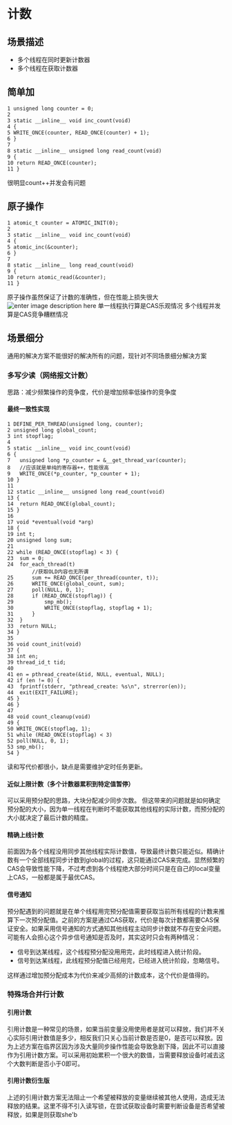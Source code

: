 # 计数
## 场景描述
- 多个线程在同时更新计数器
- 多个线程在获取计数器

## 简单加
```
1 unsigned long counter = 0;
2
3 static __inline__ void inc_count(void)
4 {
5 WRITE_ONCE(counter, READ_ONCE(counter) + 1);
6 }
7
8 static __inline__ unsigned long read_count(void)
9 {
10 return READ_ONCE(counter);
11 }
```
很明显count++并发会有问题

## 原子操作
```
1 atomic_t counter = ATOMIC_INIT(0);
2
3 static __inline__ void inc_count(void)
4 {
5 atomic_inc(&counter);
6 }
7
8 static __inline__ long read_count(void)
9 {
10 return atomic_read(&counter);
11 }
```
原子操作虽然保证了计数的准确性，但在性能上损失很大
![enter image description here](https://lh3.googleusercontent.com/z8ng0eRBCzxNLXnzstprhA7kAKeIZTKhzgCfkNMVtkCF4SS5X7VFEMu3QWDWdphmKoh2QCakN9I9)
单一线程执行算是CAS乐观情况
多个线程并发算是CAS竞争糟糕情况

## 场景细分
通用的解决方案不能很好的解决所有的问题，现针对不同场景细分解决方案
### 多写少读（网络报文计数）
思路：减少频繁操作的竞争度，代价是增加频率低操作的竞争度

#### 最终一致性实现
```
1 DEFINE_PER_THREAD(unsigned long, counter);
2 unsigned long global_count;
3 int stopflag;
4
5 static __inline__ void inc_count(void)
6 {
7 	unsigned long *p_counter = &__get_thread_var(counter);
8   //应该就是单纯的寄存器++，性能很高
9  	WRITE_ONCE(*p_counter, *p_counter + 1);
10 }
11
12 static __inline__ unsigned long read_count(void)
13 {
14 	return READ_ONCE(global_count);
15 }
16
17 void *eventual(void *arg)
18 {
19 int t;
20 unsigned long sum;
21
22 while (READ_ONCE(stopflag) < 3) {
23 	sum = 0;
24 	for_each_thread(t)
        //获取OLD内容也无所谓
25 		sum += READ_ONCE(per_thread(counter, t));
26 		WRITE_ONCE(global_count, sum);
27 		poll(NULL, 0, 1);
28 		if (READ_ONCE(stopflag)) {
29 			smp_mb();
30 			WRITE_ONCE(stopflag, stopflag + 1);
31 		}
32 	}
33 	return NULL;
34 }
35
36 void count_init(void)
37 {
38 int en;
39 thread_id_t tid;
40
41 en = pthread_create(&tid, NULL, eventual, NULL);
42 if (en != 0) {
43 	fprintf(stderr, "pthread_create: %s\n", strerror(en));
44 	exit(EXIT_FAILURE);
45 }
46 }
47
48 void count_cleanup(void)
49 {
50 WRITE_ONCE(stopflag, 1);
51 while (READ_ONCE(stopflag) < 3)
52 poll(NULL, 0, 1);
53 smp_mb();
54 }
```
读和写代价都很小，缺点是需要维护定时任务更新。

#### 近似上限计数（多个计数器累积到特定值暂停）
可以采用预分配的思路，大块分配减少同步次数。
但这带来的问题就是如何确定预分配的大小，因为单一线程在判断时不能获取其他线程的实际计数，而预分配的大小就决定了最后计数的精度。

#### 精确上线计数
前面因为各个线程没用同步其他线程实际计数值，导致最终计数只能近似。精确计数有一个全部线程同步计数到global的过程，这只能通过CAS来完成。显然频繁的CAS会导致性能下降，不过考虑到各个线程绝大部分时间只是在自己的local变量上CAS，一般都是属于最优CAS。

#### 信号通知
预分配遇到的问题就是在单个线程用完预分配值需要获取当前所有线程的计数来推算下一次预分配值。之前的方案是通过CAS获取，代价是每次计数都需要CAS保证安全。如果采用信号通知的方式通知其他线程主动同步计数就不存在安全问题。可能有人会担心这个异步信号通知是否及时，其实这时只会有两种情况：
- 信号到达某线程，这个线程预分配没用用完，此时线程进入统计阶段。
- 信号到达某线程，此线程预分配值已经用完，已经进入统计阶段，忽略信号。

这样通过增加预分配成本为代价来减少高频的计数成本，这个代价是值得的。

### 特殊场合并行计数

#### 引用计数
引用计数是一种常见的场景，如果当前变量没用使用者是就可以释放，我们并不关心实际引用计数值是多少，相反我们只关心当前计数是否是0，是否可以释放。因为上述方案在临界区因为涉及大量同步操作性能会导致急剧下降，因此不可以直接作为引用计数方案。可以采用初始累积一个很大的数值，当需要释放设备时减去这个大数判断是否小于0即可。

#### 引用计数衍生版
上述的引用计数方案无法阻止一个希望被释放的变量继续被其他人使用，造成无法释放的结果。这里不得不引入读写锁，在尝试获取设备时需要判断设备是否希望被释放，如果是则获取she'b

<!--stackedit_data:
eyJoaXN0b3J5IjpbLTc3NjkyODM3OSwtMTU0NTAwMDMzMSw3NT
YyMDc3NTcsLTE3Njk2ODQ0NTgsODAxMDI3MjQyLDIwMTkxODQz
MjQsLTE0MTgzMjk2NTQsLTQzODQ0MjU2MSw3MzA5OTgxMTZdfQ
==
-->